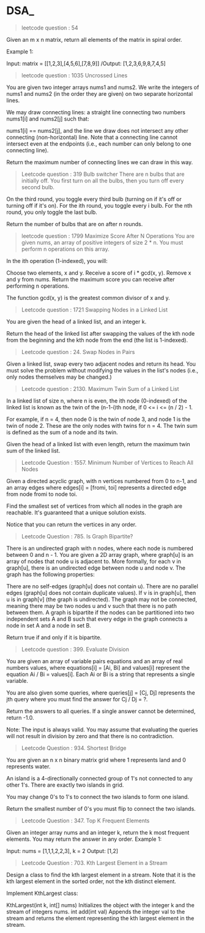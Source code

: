 # DSA_

>leetcode question : 54

Given an m x n matrix, return all elements of the matrix in spiral order.

Example 1:

Input: matrix = [[1,2,3],[4,5,6],[7,8,9]]
/Output: [1,2,3,6,9,8,7,4,5]

>leetcode question : 1035 Uncrossed Lines

You are given two integer arrays nums1 and nums2. We write the integers of nums1 and nums2 (in the order they are given) on two separate horizontal lines.

We may draw connecting lines: a straight line connecting two numbers nums1[i] and nums2[j] such that:

nums1[i] == nums2[j], and
the line we draw does not intersect any other connecting (non-horizontal) line.
Note that a connecting line cannot intersect even at the endpoints (i.e., each number can only belong to one connecting line).

Return the maximum number of connecting lines we can draw in this way.

>Leetcode question : 319 Bulb switcher
There are n bulbs that are initially off. You first turn on all the bulbs, then you turn off every second bulb.

On the third round, you toggle every third bulb (turning on if it's off or turning off if it's on). For the ith round, you toggle every i bulb. For the nth round, you only toggle the last bulb.

Return the number of bulbs that are on after n rounds.

>leetcode question : 1799 Maximize Score After N Operations
You are given nums, an array of positive integers of size 2 * n. You must perform n operations on this array.

In the ith operation (1-indexed), you will:

Choose two elements, x and y.
Receive a score of i * gcd(x, y).
Remove x and y from nums.
Return the maximum score you can receive after performing n operations.

The function gcd(x, y) is the greatest common divisor of x and y.

>Leetcode question : 1721 Swapping Nodes in a Linked List

You are given the head of a linked list, and an integer k.

Return the head of the linked list after swapping the values of the kth node from the beginning and the kth node from the end (the list is 1-indexed).

>Leetcode question : 24. Swap Nodes in Pairs

Given a linked list, swap every two adjacent nodes and return its head. You must solve the problem without modifying the values in the list's nodes (i.e., only nodes themselves may be changed.)

 >Leetcode question : 2130. Maximum Twin Sum of a Linked List

In a linked list of size n, where n is even, the ith node (0-indexed) of the linked list is known as the twin of the (n-1-i)th node, if 0 <= i <= (n / 2) - 1.

For example, if n = 4, then node 0 is the twin of node 3, and node 1 is the twin of node 2. These are the only nodes with twins for n = 4.
The twin sum is defined as the sum of a node and its twin.

Given the head of a linked list with even length, return the maximum twin sum of the linked list.

>Leetcode Question : 1557. Minimum Number of Vertices to Reach All Nodes

Given a directed acyclic graph, with n vertices numbered from 0 to n-1, and an array edges where edges[i] = [fromi, toi] represents a directed edge from node fromi to node toi.

Find the smallest set of vertices from which all nodes in the graph are reachable. It's guaranteed that a unique solution exists.

Notice that you can return the vertices in any order.

>Leetcode Question : 785. Is Graph Bipartite?


There is an undirected graph with n nodes, where each node is numbered between 0 and n - 1. You are given a 2D array graph, where graph[u] is an array of nodes that node u is adjacent to. More formally, for each v in graph[u], there is an undirected edge between node u and node v. The graph has the following properties:

There are no self-edges (graph[u] does not contain u).
There are no parallel edges (graph[u] does not contain duplicate values).
If v is in graph[u], then u is in graph[v] (the graph is undirected).
The graph may not be connected, meaning there may be two nodes u and v such that there is no path between them.
A graph is bipartite if the nodes can be partitioned into two independent sets A and B such that every edge in the graph connects a node in set A and a node in set B.

Return true if and only if it is bipartite.

>Leetcode question : 399. Evaluate Division

You are given an array of variable pairs equations and an array of real numbers values, where equations[i] = [Ai, Bi] and values[i] represent the equation Ai / Bi = values[i]. Each Ai or Bi is a string that represents a single variable.

You are also given some queries, where queries[j] = [Cj, Dj] represents the jth query where you must find the answer for Cj / Dj = ?.

Return the answers to all queries. If a single answer cannot be determined, return -1.0.

Note: The input is always valid. You may assume that evaluating the queries will not result in division by zero and that there is no contradiction.

>Leetcode Question : 934. Shortest Bridge

You are given an n x n binary matrix grid where 1 represents land and 0 represents water.

An island is a 4-directionally connected group of 1's not connected to any other 1's. There are exactly two islands in grid.

You may change 0's to 1's to connect the two islands to form one island.

Return the smallest number of 0's you must flip to connect the two islands.

>Leetcode Question : 347. Top K Frequent Elements

Given an integer array nums and an integer k, return the k most frequent elements. You may return the answer in any order.
Example 1:

Input: nums = [1,1,1,2,2,3], k = 2
Output: [1,2]

>Leetcode Question : 703. Kth Largest Element in a Stream

Design a class to find the kth largest element in a stream. Note that it is the kth largest element in the sorted order, not the kth distinct element.

Implement KthLargest class:

KthLargest(int k, int[] nums) Initializes the object with the integer k and the stream of integers nums.
int add(int val) Appends the integer val to the stream and returns the element representing the kth largest element in the stream.
